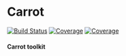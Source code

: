 # Carrot

[![Build Status](https://travis-ci.com/unclebean/Carrot.jl.svg?branch=master)](https://travis-ci.com/unclebean/Carrot.jl)
[![Coverage](https://codecov.io/gh/unclebean/Carrot.jl/branch/master/graph/badge.svg)](https://codecov.io/gh/unclebean/Carrot.jl)
[![Coverage](https://coveralls.io/repos/github/unclebean/Carrot.jl/badge.svg?branch=master)](https://coveralls.io/github/unclebean/Carrot.jl?branch=master)


#### Carrot toolkit
